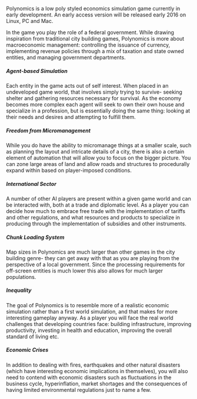 Polynomics is a low poly styled economics simulation game currently in early development. An early access version will be released early 2016 on Linux, PC and Mac.

In the game you play the role of a federal government. While drawing inspiration from traditional city building games, Polynomics is more about macroeconomic management: controlling the issuance of currency, implementing revenue policies through a mix of taxation and state owned entities, and managing government departments.

##### Agent-based Simulation
Each entity in the game acts out of self interest. When placed in an undeveloped game world, that involves simply trying to survive- seeking shelter and gathering resources necessary for survival. As the economy becomes more complex each agent will seek to own their own house and specialize in a profession, but is essentially doing the same thing: looking at their needs and desires and attempting to fulfill them.

##### Freedom from Micromanagement
While you do have the ability to micromanage things at a smaller scale, such as planning the layout and intricate details of a city, there is also a certain element of automation that will allow you to focus on the bigger picture. You can zone large areas of land and allow roads and structures to procedurally expand within based on player-imposed conditions.

##### International Sector
A number of other AI players are present within a given game world and can be interacted with, both at a trade and diplomatic level. As a player you can decide how much to embrace free trade with the implementation of tariffs and other regulations, and what resources and products to specialize in producing through the implementation of subsidies and other instruments.

##### Chunk Loading System
Map sizes in Polynomics are much larger than other games in the city building genre- they can get away with that as you are playing from the perspective of a local government. Since the processing requirements for off-screen entities is much lower this also allows for much larger populations.

##### Inequality
The goal of Polynomics is to resemble more of a realistic economic simulation rather than a first world simulation, and that makes for more interesting gameplay anyway. As a player you will face the real world challenges that developing countries face: building infrastructure, improving productivity, investing in health and education, improving the overall standard of living etc.

##### Economic Crises
In addition to dealing with fires, earthquakes and other natural disasters (which have interesting economic implications in themselves), you will also need to contend with economic disasters such as fluctuations in the business cycle, hyperinflation, market shortages and the consequences of having limited environmental regulations just to name a few.

